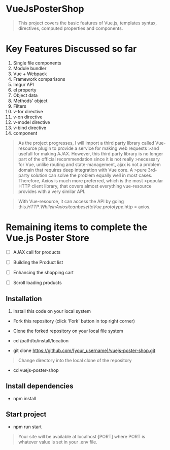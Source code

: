 # VueJsPosterShop
>This project covers the basic features of Vue.js, templates syntax, directives, computed properties and components.

# Key Features Discussed so far
1. Single file components
2. Module bundler
3. Vue + Webpack
4. Framework comparisons
5. Imgur API
6. el property
7. Object data
8. Methods' object
9. Filters
10. v-for directive
11. v-on directive
12. v-model directive
13. v-bind directive
14. component

>As the project progresses, I will import a third party library called Vue-resource plugin to provide a service for making web requests >and usefull for making AJAX. However, this third party library is no longer part of the official recommendation since it is not really >necessary for Vue, unlike routing and state-management, ajax is not a problem domain that requires deep integration with Vue core. A >pure 3rd-party solution can solve the problem equally well in most cases. Therefore, Axios is much more preferred, which is the most >popular HTTP client library, that covers almost everything vue-resource provides with a very similar API.

>With Vue-resource, it can access the API by going this.$HTTP. While in Axios it can be set to Vue.prototype.$http = axios.

# Remaining items to complete the Vue.js Poster Store
	                                 
- [ ] AJAX call for products
- [ ] Building the Product list	   
- [ ] Enhancing the shopping cart
- [ ] Scroll loading products



## Installation

1. Install this code on your local system

 - Fork this repository (click 'Fork' button in top right corner)

 - Clone the forked repository on your local file system

 - cd /path/to/install/location

 - git clone https://github.com/[your_username]/vuejs-poster-shop.git
> Change directory into the local clone of the repository

 - cd vuejs-poster-shop

## Install dependencies

 - npm install

## Start project

 - npm run start

>Your site will be available at localhost:[PORT] where PORT is whatever value is set in your .env file.

